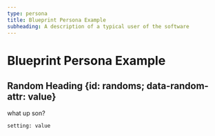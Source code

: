 ```yaml
---
type: persona
title: Blueprint Persona Example
subheading: A description of a typical user of the software 
---
```


# Blueprint Persona Example

## Random Heading {id: randoms; data-random-attr: value}

what up son?

```yaml(rando)
setting: value
```
